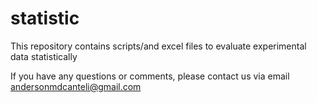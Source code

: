 # statistic
This repository contains scripts/and excel files to evaluate experimental data statistically

If you have any questions or comments, please contact us via email andersonmdcanteli@gmail.com

